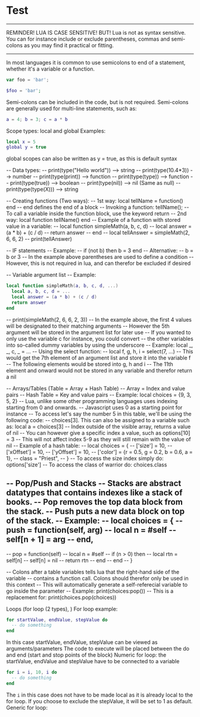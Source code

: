 # Test
***************************************
REMINDER! LUA IS CASE SENSITIVE!
BUT! Lua is not as syntax sensitive.
You can for instance include or exclude parentheses, commas and semi-colons as you may find it practical or fitting.
***************************************
In most languages it is common to use semicolons to end of a statement, whether it's a variable or a function.
```javascript
var foo = 'bar';
```
```php
$foo = 'bar';
```
Semi-colons can be included in the code, but is not required.
Semi-colons are generally used for multi-line statements, such as:
```lua
a = 4; b = 3; c = a * b
```

Scope types: local and global
Examples:
```lua
local x = 5
global y = true
```
  global scopes can also be written as y = true, as this is default syntax


-- Data types:
-- print(type("Hello world"))  --> string
-- print(type(10.4*3))         --> number
-- print(type(print))          --> function
-- print(type(type))           --> function
-- print(type(true))           --> boolean
-- print(type(nil))            --> nil (Same as null)
-- print(type(type(X)))        --> string


-- Creating functions (Two ways):
-- 1st way: local tellName = function() end
-- end defines the end of a block
-- Invoking a function: tellName();
-- To call a variable inside the function block, use the keyword return
-- 2nd way: local function tellName() end
-- Example of a function with stored value in a variable:
-- local function simpleMath(a, b, c, d)
--   local answer = (a * b) + (c / d)
--   return answer
-- end
-- local tellAnswer = simpleMath(2, 6, 6, 2)
-- print(tellAnswer)


-- IF statements
-- Example:
-- if (not b) then b = 3 end
-- Alternative:
-- b = b or 3
-- In the example above parentheses are used to define a condition
-- However, this is not required in lua, and can therefor be excluded if desired


-- Variable argument list
-- Example:
```lua
local function simpleMath(a, b, c, d, ...)
  local a, b, c, d = ...
  local answer = (a * b) + (c / d)
  return answer
end
```
-- print(simpleMath(2, 6, 6, 2, 3))
-- In the example above, the first 4 values will be designated to their matching arguments
-- However the 5th argument will be stored in the argument list for later use
-- If you wanted to only use the variable c for instance, you could convert
-- the other variables into so-called dummy variables by using the underscore
-- Example: local _, _, c, _ = ...
-- Using the select function:
-- local f, g, h, i = select(7, ...)
-- This would get the 7th element of an argument list and store it into the variable f
-- The following elements would be stored into g, h and i
-- The 11th element and onward would not be stored in any variable and therefor return a nil


-- Arrays/Tables (Table = Array + Hash Table)
-- Array = Index and value pairs
-- Hash Table = Key and value pairs
-- Example: local choices = {9, 3, 5, 2}
-- Lua, unlike some other programming languages uses indexing starting from 0 and onwards.
-- Javascript uses 0 as a starting point for instance
-- To access let's say the number 5 in this table, we'll be using the following code:
-- choices[3]. This can also be assigned to a variable such as: local a = choices[3]
-- Index outside of the visible array, returns a value of nil
-- You can however give a specific index a value, such as options[10] = 3
-- This will not affect index 5-9 as they will still remain with the value of nil
-- Example of a hash table:
-- local choices = {
--  ['size'] = 10,
--  ['xOffset'] = 10,
--  ['yOffset'] = 10,
--  ['color'] = {r = 0.5, g = 0.2, b = 0.6, a = 1},
--  class = "Priest",
-- }
-- To access the size index simply do: options['size']
-- To access the class of warrior do: choices.class


-- Pop/Push and Stacks
-- Stacks are abstract datatypes that contains indexes like a stack of books.
-- Pop removes the top data block from the stack.
-- Push puts a new data block on top of the stack.
-- Example:
-- local choices = {
--   push = function(self, arg)
--     local n = #self
--     self[n + 1] = arg
--   end,
--
--   pop = function(self)
--     local n = #self
--     if (n > 0) then
--       local rtn = self[n]
--       self[n] = nil
--       return rtn
--     end
--   end
-- }

-- Colons after a table variables tells lua that the right-hand side of the variable
-- contains a function call. Colons should therefor only be used in this context
-- This will automatically generate a self-referecial variable to go inside the parameter
-- Example: print(choices:pop())
-- This is a replacement for: print(choices.pop(choices))


Loops (for loop (2 types), )
For loop example:
```lua
for startValue, endValue, stepValue do
  -- do something
end
```
In this case startValue, endValue, stepValue can be viewed as arguments/parameters
The code to execute will be placed between the do and end (start and stop points of the block)
Numeric for loop: the startValue, endValue and stepValue have to be connected to a variable
```lua
for i = i, 10, i do
  -- do something
end
```
The ```i``` in this case does not have to be made local as it is already local to the for loop.
If you choose to exclude the stepValue, it will be set to 1 as default.
Generic for loop:

